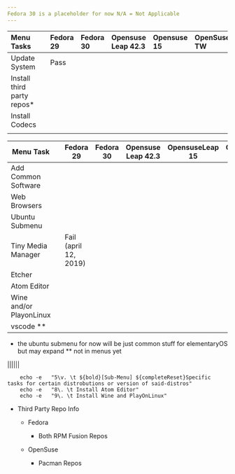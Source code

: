 ```yaml
---
Fedora 30 is a placeholder for now N/A = Not Applicable
---
```


Menu Tasks                 |  | Fedora 29 | Fedora 30 | Opensuse Leap 42.3 | Opensuse 15 | OpenSuse TW
:------------------------- | :- | :-------- | :-------- | :----------------- | :---------- | :----------
Update System              |  | Pass      |           |                    |             |
Install third party repos* |  |           |           |                    |             |
Install Codecs             |  |           |           |                    |             |
                           |  |           |           |                    |

| Menu Task               |   | Fedora 29             | Fedora 30 | Opensuse Leap 42.3 | OpensuseLeap 15 | OpensuseLeap 15.1 | Opensuse TW |
|-------------------------|---|-----------------------|-----------|--------------------|-----------------|-------------------|-------------|
| Add Common Software     |   |                       |           |                    |                 |                   |             |
| Web Browsers            |   |                       |           |                    |                 |                   |             |
| Ubuntu Submenu          |   |                       |           |                    |                 |                   |             |
| Tiny Media Manager      |   | Fail (april 12, 2019) |           |                    |                 |                   |             |
| Etcher                  |   |                       |           |                    |                 |                   |             |
| Atom Editor             |   |                       |           |                    |                 |                   |             |
| Wine and/or PlayonLinux |   |                       |           |                    |                 |                   |             |
| vscode **               |   |                       |           |                    |                 |                   |             |

- the ubuntu submenu for now will be just common stuff for elementaryOS but may expand ** not in menus yet

||||||

```
    echo -e   "5\v. \t ${bold}[Sub-Menu] ${completeReset}Specific tasks for certain distrobutions or version of said-distros"
    echo -e   "8\. \t Install Atom Editor"
    echo -e   "9\. \t Install Wine and PlayOnLinux"
```

- Third Party Repo Info

  - Fedora

    - Both RPM Fusion Repos

  - OpenSuse

    - Pacman Repos
